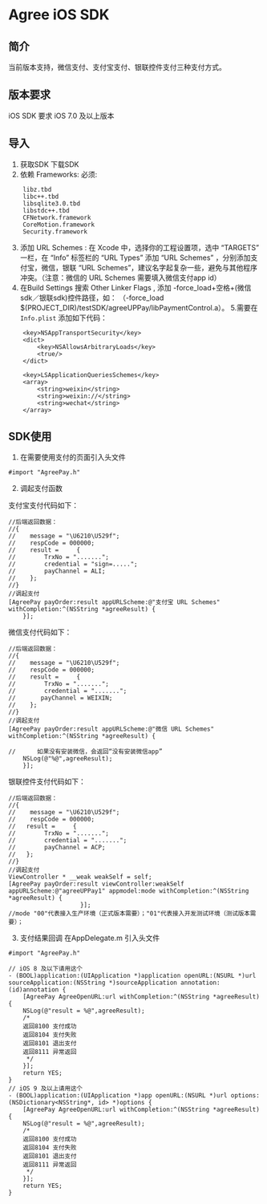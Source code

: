 # Agree iOS SDK

## 简介
当前版本支持，微信支付、支付宝支付、银联控件支付三种支付方式。
## 版本要求
iOS SDK 要求 iOS 7.0 及以上版本 
## 导入
1. 获取SDK
	下载SDK
2. 依赖 Frameworks:
	必须:
```
	libz.tbd
	libc++.tbd
	libsqlite3.0.tbd
	libstdc++.tbd
	CFNetwork.framework
	CoreMotion.framework
	Security.framework
```
3. 添加 URL Schemes : 在 Xcode 中，选择你的工程设置项，选中 “TARGETS” 一栏，在 “Info” 标签栏的 “URL Types” 添加 “URL Schemes” ，分别添加支付宝，微信，银联 “URL Schemes”，建议名字起复杂一些，避免与其他程序冲突。（注意：微信的 URL Schemes 需要填入微信支付app id）
4. 在Build Settings 搜索 Other Linker Flags , 添加 -force_load+空格+(微信sdk／银联sdk)控件路径，如： （-force_load $(PROJECT_DIR)/testSDK/agreeUPPay/libPaymentControl.a）。
5.需要在 `Info.plist` 添加如下代码：
```
	<key>NSAppTransportSecurity</key>
	<dict>
		<key>NSAllowsArbitraryLoads</key>
		<true/>
	</dict>
	
	<key>LSApplicationQueriesSchemes</key>
	<array>
		<string>weixin</string>
		<string>weixin://</string>
		<string>wechat</string>
	</array>
```
## SDK使用
1. 在需要使用支付的页面引入头文件
```
#import "AgreePay.h"
```
2. 调起支付函数

支付宝支付代码如下：
```
//后端返回数据：
//{
//    message = "\U6210\U529f";
//    respCode = 000000;
//    result =     {
//        TrxNo = ".......";
//        credential = "sign=.....";
//        payChannel = ALI;
//    };
//}
//调起支付
[AgreePay payOrder:result appURLScheme:@"支付宝 URL Schemes" withCompletion:^(NSString *agreeResult) {
    }];
```

微信支付代码如下：
```
//后端返回数据：
//{
//    message = "\U6210\U529f";
//    respCode = 000000;
//    result =     {
//        TrxNo = ".......";
//        credential = ".......";
//       payChannel = WEIXIN;
//    };
//}
//调起支付
[AgreePay payOrder:result appURLScheme:@"微信 URL Schemes" withCompletion:^(NSString *agreeResult) {

//      如果没有安装微信，会返回“没有安装微信app”
	NSLog(@"%@",agreeResult);
    }];
```

银联控件支付代码如下：
```
//后端返回数据：
//{
//    message = "\U6210\U529f";
//    respCode = 000000;
//   result =     {
//        TrxNo = ".......";
//        credential = ".......";
//        payChannel = ACP;
//   };
//}
//调起支付
ViewController * __weak weakSelf = self;
[AgreePay payOrder:result viewController:weakSelf appURLScheme:@"agreeUPPay1" appmodel:mode withCompletion:^(NSString *agreeResult) {    
                    }];
//mode "00"代表接入生产环境（正式版本需要）；"01"代表接入开发测试环境（测试版本需要）；
```

3. 支付结果回调
在AppDelegate.m 引入头文件
```
#import "AgreePay.h"
```

```
// iOS 8 及以下请用这个
- (BOOL)application:(UIApplication *)application openURL:(NSURL *)url sourceApplication:(NSString *)sourceApplication annotation:(id)annotation {
    [AgreePay AgreeOpenURL:url withCompletion:^(NSString *agreeResult) {
	NSLog(@"result = %@",agreeResult);
	/*
	返回8100 支付成功
	返回8104 支付失败
	返回8101 退出支付
	返回8111 异常返回
	 */
    }];
    return YES;
}
// iOS 9 及以上请用这个
- (BOOL)application:(UIApplication *)app openURL:(NSURL *)url options:(NSDictionary<NSString*, id> *)options {
    [AgreePay AgreeOpenURL:url withCompletion:^(NSString *agreeResult) {
    NSLog(@"result = %@",agreeResult);
    /*
	返回8100 支付成功
	返回8104 支付失败
	返回8101 退出支付
	返回8111 异常返回
	 */
    }];
    return YES;
}
```
